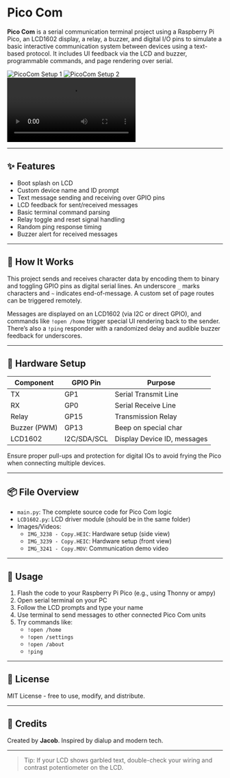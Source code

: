 # Pico Com

**Pico Com** is a serial communication terminal project using a Raspberry Pi Pico, an LCD1602 display, a relay, a buzzer, and digital I/O pins to simulate a basic interactive communication system between devices using a text-based protocol. It includes UI feedback via the LCD and buzzer, programmable commands, and page rendering over serial.

![PicoCom Setup 1](/Pictures/IMG_3238%20-%20Copy.HEIC)
![PicoCom Setup 2](/Pictures/IMG_3239%20-%20Copy.HEIC)
![PicoCom Demo](/Pictures/IMG_3241%20-%20Copy.MOV)

---

## ✨ Features

- Boot splash on LCD
- Custom device name and ID prompt
- Text message sending and receiving over GPIO pins
- LCD feedback for sent/received messages
- Basic terminal command parsing
- Relay toggle and reset signal handling
- Random ping response timing
- Buzzer alert for received messages

---

## 🧠 How It Works

This project sends and receives character data by encoding them to binary and toggling GPIO pins as digital serial lines. An underscore `_` marks characters and `~` indicates end-of-message. A custom set of page routes can be triggered remotely.

Messages are displayed on an LCD1602 (via I2C or direct GPIO), and commands like `!open /home` trigger special UI rendering back to the sender. There’s also a `!ping` responder with a randomized delay and audible buzzer feedback for underscores.

---

## 🔌 Hardware Setup

| Component        | GPIO Pin | Purpose              |
|------------------|----------|----------------------|
| TX               | GP1      | Serial Transmit Line |
| RX               | GP0      | Serial Receive Line  |
| Relay            | GP15     | Transmission Relay   |
| Buzzer (PWM)     | GP13     | Beep on special char |
| LCD1602          | I2C/SDA/SCL | Display Device ID, messages |

Ensure proper pull-ups and protection for digital IOs to avoid frying the Pico when connecting multiple devices.

---

## 📦 File Overview

- `main.py`: The complete source code for Pico Com logic
- `LCD1602.py`: LCD driver module (should be in the same folder)
- Images/Videos:
  - `IMG_3238 - Copy.HEIC`: Hardware setup (side view)
  - `IMG_3239 - Copy.HEIC`: Hardware setup (front view)
  - `IMG_3241 - Copy.MOV`: Communication demo video

---

## 🚀 Usage

1. Flash the code to your Raspberry Pi Pico (e.g., using Thonny or ampy)
2. Open serial terminal on your PC
3. Follow the LCD prompts and type your name
4. Use terminal to send messages to other connected Pico Com units
5. Try commands like:
   - `!open /home`
   - `!open /settings`
   - `!open /about`
   - `!ping`

---
## 📄 License

MIT License - free to use, modify, and distribute.

---

## 📣 Credits

Created by **Jacob**. Inspired by dialup and modern tech.

---

> Tip: If your LCD shows garbled text, double-check your wiring and contrast potentiometer on the LCD.
